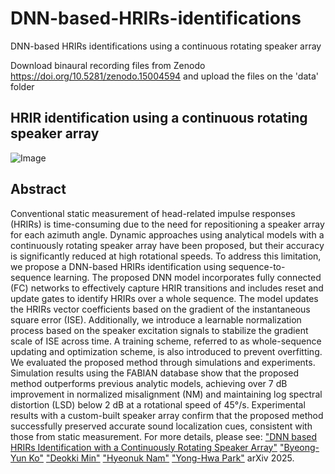 # DNN-based-HRIRs-identifications
DNN-based HRIRs identifications using a continuous rotating speaker array

Download binaural recording files from Zenodo
https://doi.org/10.5281/zenodo.15004594
and upload the files on the 'data' folder

## HRIR identification using a continuous rotating speaker array
![Image](https://github.com/user-attachments/assets/b2931950-27e6-4ed6-917a-97a8dcfb7dbf)

## Abstract
Conventional static measurement of head-related impulse responses (HRIRs) is time-consuming due to the need for repositioning a speaker array for each azimuth angle. Dynamic approaches using analytical models with a continuously rotating speaker array have been proposed, but their accuracy is significantly reduced at high rotational speeds. To address this limitation, we propose a DNN-based HRIRs identification using sequence-to-sequence learning. The proposed DNN model incorporates fully connected (FC) networks to effectively capture HRIR transitions and includes reset and update gates to identify HRIRs over a whole sequence. The model updates the HRIRs vector coefficients based on the gradient of the instantaneous square error (ISE). Additionally, we introduce a learnable normalization process based on the speaker excitation signals to stabilize the gradient scale of ISE across time. A training scheme, referred to as whole-sequence updating and optimization scheme, is also introduced to prevent overfitting. We evaluated the proposed method through simulations and experiments. Simulation results using the FABIAN database show that the proposed method outperforms previous analytic models, achieving over 7 dB improvement in normalized misalignment (NM) and maintaining log spectral distortion (LSD) below 2 dB at a rotational speed of 45°/s. Experimental results with a custom-built speaker array confirm that the proposed method successfully preserved accurate sound localization cues, consistent with those from static measurement.
For more details, please see: ["DNN based HRIRs Identification with a Continuously Rotating Speaker Array"](https://arxiv.org/abs/2504.14817) ["Byeong-Yun Ko"](https://scholar.google.com/citations?user=iaquQiAAAAAJ&hl=ko&oi=sra) ["Deokki Min"]([https://scholar.google.com/citations?user=iaquQiAAAAAJ&hl=ko&oi=sra](https://scholar.google.com/citations?hl=ko&user=Wm7WmcIAAAAJ)) ["Hyeonuk Nam"]([https://scholar.google.com/citations?user=iaquQiAAAAAJ&hl=ko&oi=sra](https://scholar.google.com/citations?hl=ko&user=rCN5da8AAAAJ)) ["Yong-Hwa Park"]([https://scholar.google.com/citations?user=iaquQiAAAAAJ&hl=ko&oi=sra](https://scholar.google.com/citations?hl=ko&user=LtZKH8wAAAAJ)) arXiv 2025.
